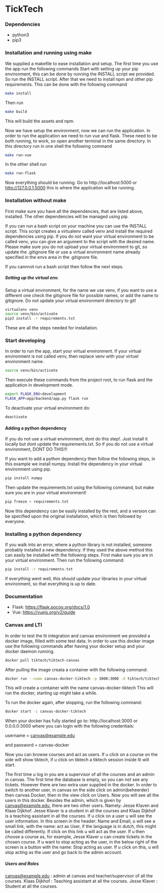 # TickTech


### Dependencies
- python3
- pip3

### Installation and running using make
We supplied a makefile to ease installation and setup.
The first time you use the app run the following commands
Start with setting up your pip environment, this can be done
by running the INSTALL script we provided.
So run the INSTALL script.
After that we need to install npm and other pip requirements.
This can be done with the following command
```sh
make install
```
Then run
```sh
make build
```
This will build the assets and npm.

Now we have setup the environment, now we can run the application.
In order to run the application we need to run vue and flask. These need to be
both running, to work, so open another terminal in the same directory.
In this directory run in one shell the following command
```sh
make run-vue
```
In the other shell run
```sh
make run-flask
```

Now everything should be running. Go to http://localhost:5000 or http://127.0.0.1:5000
this is where the application will be running.


### Installation without make
First make sure you have all the dependencies, that are listed above, installed.
The other dependencies will be managed using pip.

If you can run a bash script on your machine you can use the INSTALL script.
This script creates a virtualenv called venv and install the required dependencies
using pip. If you do not want your virtual environment to be called venv, you can give an argument to the script
with the desired name. Please make sure you do not upload your virtual environment to git, so update the .gitignore file
or use a virtual environment name already specified in the envs area in the .gitignore file.

If you cannnot run a bash script then follow the next steps.

##### Setting up the virtual env.
Setup a virtual environment, for the name we use venv, if you want to use a different one
check the gitignore file for possible names, or add the name to gitignore. Do not update your
virtual environment directory to git!

```sh
virtualenv venv
source venv/bin/activate
pip3 install -r requirements.txt
```
These are all the steps needed for installation.

### Start developing
In order to run the app, start your virtual environment.
If your virtual environment is not called venv, then replace venv with your virtuel environment name.
```sh
source venv/bin/activate
```

Then execute these commands from the project root, to run flask and the application in development mode.
```sh
export FLASK_ENV=development
FLASK_APP=app/backend/app.py flask run
```

To deactivate your virtual environment do:
```sh
deactivate
```

#### Adding a python dependency
If you do not use a virtual environment, dont do this step!. Just install it locally
but dont update the requirements.txt. So if you do not use a virtual environment, DONT DO THIS!!!

If you want to add a python dependency then follow the following steps, in this example we install numpy.
Install the dependency in your virtual environment using pip.
```sh
pip install numpy
```
Then update the requirements.txt using the following command, but make sure you are in your virtual environment!
```sh
pip freeze > requirements.txt
```
Now this dependency can be easily installed by the rest, and a version can be specified upon the original installation, which
is then followed by everyone.


### Installing a python dependency
If you walk into an error, where a python library is not installed, someone probably installed a new dependency.
If they used the above method this can easily be installed with the following steps.
First make sure you are in your virtual environment.
Then run the following command:
```sh
pip install -r requirements.txt
```
If everything went well, this should update your libraries in your virtual environment, so that everything is up to
date.

### Documentation
 - Flask: https://flask.pocoo.org/docs/1.0
 - Vue: https://vuejs.org/v2/guide

### Canvas and LTI
 In order to test the lti integration and canvas environment we provided a docker image, filled with some test data.
 In order to use this docker image use the following commands after having your docker setup and your
 docker daemon running.
 ```sh
 docker pull tiktech/tiktech-canvas
 ```
 After pulling the image creata a container with the following command:
```sh
docker run --name canvas-docker-tiktech -p 3000:3000 -d tiktech/tiktech-canvas
```
This will create a container with the name canvas-docker-tiktech
This will run the docker, starting up might take a while.

To run the docker again, after stopping, run the following command:
```sh
docker start -i canvas-docker-tiktech
```

When your docker has fully started go to:
http://localhost:3000 or 0.0.0.0:3000 where you can login with the following credentials:

username = canvas@example.edu

and password = canvas-docker

Now you can browse courses and act as users. If u click on a course on the side will show
tiktech, if u click on tiktech a tiktech session inside lti will start.

The first time u log in you are a supervisor of all the courses and an admin in canvas.
The first time the database is empty, so you can not see any tickets. However there are two
extra user supplied in the docker. In order to switch to another user, in canvas on the side
click on admin(beheerder) then canvas Docker, then in the view click on Users. Now you will see all
the users in this docker. Besides the admin, which is given by canvas@example.edu, there are two other users.
Namely: Jesse Klaven and Klaas Dijkhof. Jesse Klaver is a student in all the courses and Klaas Dijkhof
is a teaching assistant in all the courses. If u click on a user u will see the user information. In this screen
in the header: Name and Email, u will see a small link, with the name: act as User, if the language is in dutch, this might
be called differently. If click on this link u will act as the user. If u then choose a course as, for example, Jesse Klaver
u can create tickets in the chosen course. If u want to stop acting as the user, in the below right of the screen is a button
with the name: Stop acting as user. If u click on this, u will stop acting as the user and go back to
the admin account.

##### Users and Roles
canvas@example.edu : admin at canvas and teacher/supervisor of all the courses.
Klaas Dijkhof : Teaching assistant at all the courses.
Jesse Klaver : Student at all the courses.

